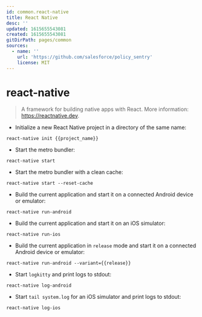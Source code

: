 ```yaml
---
id: common.react-native
title: React Native
desc: ''
updated: 1615655543081
created: 1615655543081
gitDirPath: pages/common
sources:
  - name: ''
    url: 'https://github.com/salesforce/policy_sentry'
    license: MIT
---
```

# react-native

> A framework for building native apps with React.
> More information: <https://reactnative.dev>.

- Initialize a new React Native project in a directory of the same name:

`react-native init {{project_name}}`

- Start the metro bundler:

`react-native start`

- Start the metro bundler with a clean cache:

`react-native start --reset-cache`

- Build the current application and start it on a connected Android device or emulator:

`react-native run-android`

- Build the current application and start it on an iOS simulator:

`react-native run-ios`

- Build the current application in `release` mode and start it on a connected Android device or emulator:

`react-native run-android --variant={{release}}`

- Start `logkitty` and print logs to stdout:

`react-native log-android`

- Start `tail system.log` for an iOS simulator and print logs to stdout:

`react-native log-ios`

